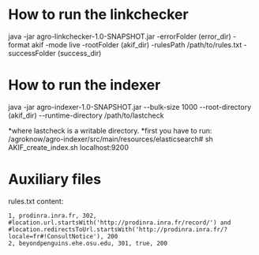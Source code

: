 How to run the linkchecker
==========================

java -jar agro-linkchecker-1.0-SNAPSHOT.jar -errorFolder (error_dir) -format akif -mode live -rootFolder (akif_dir) -rulesPath /path/to/rules.txt -successFolder (success_dir)

How to run the indexer
======================

java -jar agro-indexer-1.0-SNAPSHOT.jar --bulk-size 1000 --root-directory (akif_dir) --runtime-directory /path/to/lastcheck

*where lastcheck is a writable directory.
*first you have to run: /agroknow/agro-indexer/src/main/resources/elasticsearch# sh AKIF_create_index.sh localhost:9200

Auxiliary files
===============

rules.txt content:
```
1, prodinra.inra.fr, 302, #location.url.startsWith('http://prodinra.inra.fr/record/') and #location.redirectsToUrl.startsWith('http://prodinra.inra.fr/?locale=fr#!ConsultNotice'), 200
2, beyondpenguins.ehe.osu.edu, 301, true, 200
```



